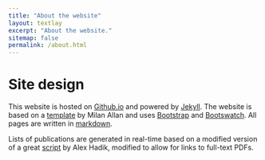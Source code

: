 ```yaml
---
title: "About the website"
layout: textlay
excerpt: "About the website."
sitemap: false
permalink: /about.html
---
```


# Site design

This website is hosted on [Github.io](github.io) and powered by [Jekyll](https://jekyllrb.com). The website is based on a [template](https://github.com/mpa139/allanlab) by Milan Allan and uses [Bootstrap](http://www.getbootstrap.com) and [Bootswatch](http://www.bootswatch.com). All pages are written in [markdown](https://github.com/adam-p/markdown-here/wiki/Markdown-Cheatsheet).

Lists of publications are generated in real-time based on a modified version of a great [script](http://www.alexhadik.com/blog/2014/6/12/create-pubmed-citations-automatically-using-pubmed-api) by Alex Hadik, modified to allow for links to full-text PDFs.
  
    
	



